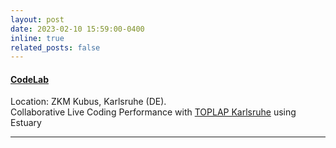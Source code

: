 ```yaml
---
layout: post
date: 2023-02-10 15:59:00-0400
inline: true
related_posts: false
---
```


#### [CodeLab](https://zkm.de/de/veranstaltung/2023/02/codelab) 
Location: ZKM Kubus, Karlsruhe (DE).\
Collaborative Live Coding Performance with [TOPLAP Karlsruhe](https://toplap-ka.de/) using Estuary
***